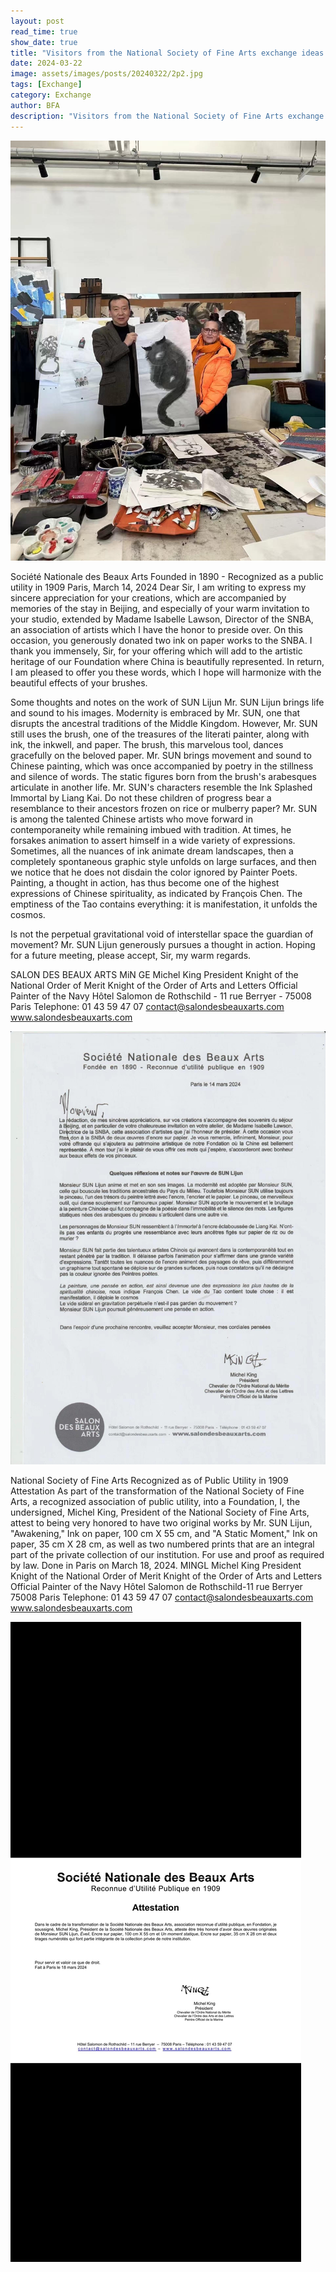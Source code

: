```yaml
---
layout: post
read_time: true
show_date: true
title: "Visitors from the National Society of Fine Arts exchange ideas with our committee member, Professor Sun"
date: 2024-03-22
image: assets/images/posts/20240322/2p2.jpg
tags: [Exchange]
category: Exchange
author: BFA
description: "Visitors from the National Society of Fine Arts exchange ideas with our committee member, Professor Sun"
---
```


![image](./assets/images/posts/20240322/2p3.jpg)


Société Nationale des Beaux Arts
Founded in 1890 - Recognized as a public utility in 1909
Paris, March 14, 2024
Dear Sir,
I am writing to express my sincere appreciation for your creations, which are accompanied by memories of the stay in Beijing, and especially of your warm invitation to your studio, extended by Madame Isabelle Lawson, Director of the SNBA, an association of artists which I have the honor to preside over. On this occasion, you generously donated two ink on paper works to the SNBA. I thank you immensely, Sir, for your offering which will add to the artistic heritage of our Foundation where China is beautifully represented. In return, I am pleased to offer you these words, which I hope will harmonize with the beautiful effects of your brushes.

Some thoughts and notes on the work of SUN Lijun
Mr. SUN Lijun brings life and sound to his images. Modernity is embraced by Mr. SUN, one that disrupts the ancestral traditions of the Middle Kingdom. However, Mr. SUN still uses the brush, one of the treasures of the literati painter, along with ink, the inkwell, and paper. The brush, this marvelous tool, dances gracefully on the beloved paper. Mr. SUN brings movement and sound to Chinese painting, which was once accompanied by poetry in the stillness and silence of words. The static figures born from the brush's arabesques articulate in another life.
Mr. SUN's characters resemble the Ink Splashed Immortal by Liang Kai. Do not these children of progress bear a resemblance to their ancestors frozen on rice or mulberry paper?
Mr. SUN is among the talented Chinese artists who move forward in contemporaneity while remaining imbued with tradition. At times, he forsakes animation to assert himself in a wide variety of expressions. Sometimes, all the nuances of ink animate dream landscapes, then a completely spontaneous graphic style unfolds on large surfaces, and then we notice that he does not disdain the color ignored by Painter Poets.
Painting, a thought in action, has thus become one of the highest expressions of Chinese spirituality, as indicated by François Chen. The emptiness of the Tao contains everything: it is manifestation, it unfolds the cosmos.

Is not the perpetual gravitational void of interstellar space the guardian of movement?
Mr. SUN Lijun generously pursues a thought in action.
Hoping for a future meeting, please accept, Sir, my warm regards.

SALON
DES BEAUX
ARTS
MiN GE
Michel King
President
Knight of the National Order of Merit
Knight of the Order of Arts and Letters
Official Painter of the Navy
Hôtel Salomon de Rothschild - 11 rue Berryer - 75008 Paris Telephone: 01 43 59 47 07
contact@salondesbeauxarts.com
www.salondesbeauxarts.com

![image](./assets/images/posts/20240322/2p1.jpg)

National Society of Fine Arts
Recognized as of Public Utility in 1909
Attestation
As part of the transformation of the National Society of Fine Arts, a recognized association of public utility, into a Foundation, I, the undersigned, Michel King, President of the National Society of Fine Arts, attest to being very honored to have two original works by Mr. SUN Lijun, "Awakening," Ink on paper, 100 cm X 55 cm, and "A Static Moment," Ink on paper, 35 cm X 28 cm, as well as two numbered prints that are an integral part of the private collection of our institution.
For use and proof as required by law.
Done in Paris on March 18, 2024.
MINGL
Michel King
President
Knight of the National Order of Merit
Knight of the Order of Arts and Letters
Official Painter of the Navy
Hôtel Salomon de Rothschild-11 rue Berryer 75008 Paris
Telephone: 01 43 59 47 07
contact@salondesbeauxarts.com
www.salondesbeauxarts.com

![image](./assets/images/posts/20240322/2p2.jpg)
